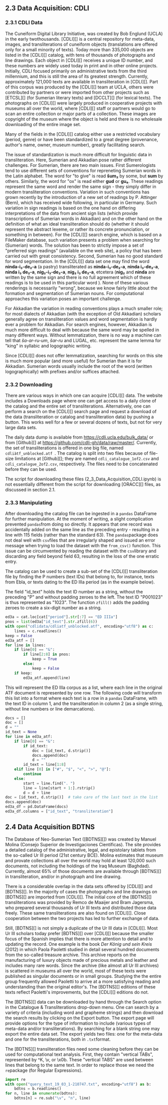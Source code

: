 ## 2.3 Data Acquisition: CDLI

### 2.3.1 CDLI Data

The Cuneiform Digital Library Initiative, was created by Bob Englund (UCLA) in the early twothousands. [CDLI][] is a central repository for meta-data, images, and transliterations of cuneiform objects (translations are offered only for a small minority of texts). Today more than 335,000 objects are listed in the [CDLI][] catalog, with tens of thousands of photographs and line drawings. Each object in [CDLI][] receives a unique ID number, and these numbers are widely used today in print and in other online projects. Initially, CDLI focused primarily on administrative texts from the third millennium, and this is still the area of its greatest strength. Currently, approximately 121,000 texts are available in transliteration in [CDLI][]. Part of this corpus was produced by the [CDLI][] team at UCLA, others were contributed by partners or were imported from other projects such as [ETCSL][] (for Sumerian literary texts) and [DCCLT][] (for lexical texts).  The photographs on [CDLI][] were largely produced in cooperative projects with museums all over the world, where [CDLI][] staff or partners would go to scan an entire collection or major parts of a collection. These images are copyright of the museum where the object is held and there is no wholesale downloading of the entire image set.

Many of the fields in the [CDLI][] catalog either use a restricted vocabulary (period, genre) or have been standardized to a great degree (provenance, author's name, owner, museum number), greatly facilitating search. 

The issue of standardization is much more difficult for linguistic data in transliteration. Here, Sumerian and Akkadian pose rather different challenges. For Sumerian, there are two main issues. First Sumerologists tend to use different sets of conventions for repreneting Sumerian words in the Latin alphabet. The word for "to give" is read **šum₂** by some, but **sum** by others. Similarly, the word for "ox" is read either **gud** or **gu₄**. These readings represent the same word and render the same sign - they simply differ in modern transliteration conventions. Variation in such conventions has grown recently by the introduction of a new set of readings by P. Attinger (Bern), which has received wide following, in particular in Germany. Such variation in sign readings is based on the one hand on differing interpretations of the data from ancient sign lists (which provide transcriptions of Sumerian words in Akkadian) and on the other hand on the definition of what an ideal transliteration should do (whether it should represent the abstract lexeme, or rather its concrete pronunciation, or something in between). For the [CDLI][] search engine, which is based on a FileMaker database, such variation presents a problem when searching for (Sumerian) words. The solution has been to strictly impose a set of "preferred sign readings" (available on the web site), a policy that has been carried out with great consistency. Second, Sumerian has no good standard for word segmentation. In the [CDLI][] data set one may find the word **ninda-i₃-de₂-a** (a pastry) transliterated as **ninda-i₃-de₂-a**, **ninda i₃-de₂-a**, **ninda i₃ de₂-a**, **nig₂-i₃-de₂-a**, **nig₂ i₃ de₂-a**, etcetera (**nig₂** and **ninda** are written by the same sign and there is no full agreement which of these readings is to be used in this particular word ). None of these various renderings is necessarily "wrong", because we know fairly little about  the formation and segmentation of Sumerian nouns. For computational approaches this variation poses an important challenge.

For Akkadian the variation in reading conventions plays a much smaller role; for most dialects of Akkadian (with the exception of Old Akkadian) scholars generally agree on transliteration values and word segmentation is hardly ever a problem for Akkadian. For search engines, however, Akkadian is much more difficult to deal with because the same word may be spelled in many different ways. Without lemmatization, there is no way a machine can tell that *ša-ar-ru-um*, *šar-ru* and LUGAL, etc. represent the same lemma for "king" in syllabic and logographic writing. 

Since [CDLI][] does not offer lemmatization, searching for words on this site is much more popular (and more useful) for Sumerian than it is for Akkadian. Sumerian words usually include the root of the word (written logographically) with prefixes and/or suffices attached. 

### 2.3.2 Downloading

There are various ways in which one can acquire [CDLI][] data. The website includes a Downloads page where one can get access to a daily clone of the catalog and the entire set of transliterations. Alternatively, one can perform a search on the [CDLI][] search page and request a download of the data (transliteration or catalog and transliteration data) by pushing a button. This works well for a few or several dozens of texts, but not for very large data sets.

The daily data dump is available from https://cdli.ucla.edu/bulk_data/ or from [Github][] at https://github.com/cdli-gh/data/raw/master/. Currently, the set of transliterations is offered in one big file, named `cdliàtf_unblocked.atf `. The catalog is split into two files because of file-size limitations at [Github][]; they are named `cdli_catalogue_1of2.csv` and `cdli_catalogue_2of2.csv`, respectively. The files need to be concatenated before they can be used.

The script for downloading these files (2_3_Data_Acquisition_CDLI.ipynb) is not essentially different from the script for downloading [ORACC][] files, as discussed in section 2.1. 

### 2.3.3 Manipulating

After downloading the catalog file can be ingested in a `pandas` DataFrame for further manipulation. At the moment of writing, a slight complication prevented `pandas`from doing so directly. It appears that one record was accidentally added on the same line as the preceding entry - resulting in a line with 115 fields (rather than the standard 63). The `pandas`package does not deal well with `csv`files that are irregularly shaped and issued an error message when trying to load the dataset with the `from_csv()` function. This issue can be circumvented by reading the dataset with the `csv`library and discarding any field beyond field 63, resulting in the loss of the one erratic entry.

The catalog can be used to create a sub-set of the [CDLI][] transliteration file by finding the P numbers (text IDs) that belong to, for instance, texts from Ebla, or texts dating to the ED IIIa period (as in the example below).

The field "id_text" holds the text ID number as a string, without the preceding "P" and without padding zeroes to the left. The text ID "P001023" is thus represented as "1023".  The function `zfill()` adds the padding zeroes to create a six-digit number as a string.

```python
ed3a = cat.loc[cat["period"].str[:7] == "ED IIIa"]
pnos = list(ed3a["id_text"].str.zfill(6))
with open("cdlidata/cdliatf_unblocked.atf", encoding="utf8") as c: 
    lines = c.readlines()
keep = False
ed3a_atf = []
for line in lines:
    if line[0] == "&": 
        if line[2:8] in pnos: 
            keep = True
        else: 
            keep = False
    if keep: 
        ed3a_atf.append(line)
```

This will represent the ED IIIa corpus as a list, where each line in the original ATF document is represented by one row. The following code will transform this list into a format where each text is a row in a `pandas` DataFrame, with the text ID in column 1, and the transliteration in column 2 (as a single string, without line numbers or line demarcations).

```python
docs = []
doc = []
d = ""
id_text = None
for line in ed3a_atf:
    if line[0] == "&":
        if id_text:
            doc = [id_text, d.strip()]
            docs.append(doc)
            d = ""
        id_text = line[1:8]
    elif line [0] in ["#", "$", "<", ">", "@"]:
        continue
    else:
        start = line.find(". ")
        line = line[start + 1:].rstrip()
        d = d + line
doc = [id_text, d.strip()]  # take care of the last text in the list
docs.append(doc)
ed3a_df = pd.DataFrame(docs)
ed3a_df.columns = ["id_text", "transliteration"]
```



## 2.4 Data Acquisition BDTNS

The Database of Neo-Sumerian Text ([BDTNS][]) was created by Manuel Molina (Consejo Superior de Investigaciones Científicas). The site provides a detailed catalog of the administrative, legal, and epistolary  tablets from the so-called Ur III period (21st century BCE). Molina estimates that museum and provate collections all over the world may hold at least 120,000 such documents, not including the holdings of the Iraq Museum (Baghdad). Currently, almost 65% of those documents are available through [BDTNS][] in transliteration, and/or in photograph and line drawing. 

There is a considerable overlap in the data sets offered by [CDLI][] and [BDTNS][]. In the majority of cases the photographs and line drawings on [BDTNS][] are imported from [CDLI][]. The initial core of the [BDTNS][] transliterations was provided by Remco de Maaijer and Bram Jagersma, who prepared several thousands of Ur III texts and distributed those data freely. These same transliterations are also found on [CDLI][]. Close cooperation between the two projects has led to further exchange of data.

Still, [BDTNS][] is not simply a duplicate of the Ur III data in [CDLI][]. Most Ur III scholars today prefer [BDTNS][] over [CDLI][] because the smaller focus of the Spanish implies that there is more attention to detail and to updating the record. One example is the book *Der König und sein Kreis* (2012) in which Paola Paoletti studied in detail several hundred documents from the so-called treasure archive. This archive reports on the manufacturing of luxury objects made of precious metals and leather and includes many rare words. Since the archive (like almost all Ur III archives) is scattered in museums all over the world, most of these texts were published as singular documents or in small groups. Studying the the entire group frequently allowed Paoletti to arrive at a more satisfying reading and understanding than the original editor's. The [BDTNS][] editions of these texts reflect Paoletti's improvements, but the [CDLI][] editions do not.

The [BDTNS][] data can be downloaded by hand through the Search option in the Catalogue & Transliterations drop-down menu.  One can search by a variety of criteria (including word and grapheme strings) and then download the search results by clicking on the Export button. The export page will provide options for the type of information to include (various types of meta-data and/or transliterations). By searching for a blank string one may export the entire data set. The export yields two files: one for the meta-data and one for the  transliterations, both in `.txt`format.

The [BDTNS][] transliteration files need some cleaning before they can be used for computational text analysis. First, they contain "vertical TABs", represented by ^K, \v, or \x0b. These "vertical TABS" are used between lines that belong to the same text. In order to replace those we need the `re`package (for Regular Expressions).

```python
import re
with open("query_text_19_03_1-210747.txt", encoding="utf8") as b: 
    bdtns = b.readlines()
for n, line in enumerate(bdtns): 
    bdtns[n] = re.sub("\v", "n", line)
```

